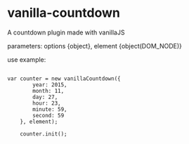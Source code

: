 # vanilla-countdown
A countdown plugin made with vanillaJS

parameters: options {object}, element {object(DOM_NODE)}

use example:

<pre><code>
var counter = new vanillaCountdown({
		year: 2015,
		month: 11,
		day: 27,
		hour: 23,
		minute: 59,
		second: 59
	}, element);
	
	counter.init();
</code></pre>
